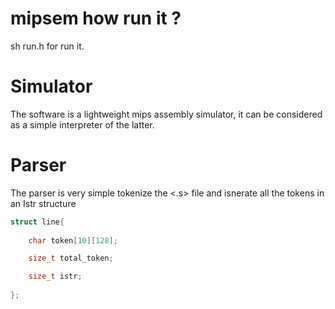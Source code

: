 # mipsem how run it ?

sh run.h <filename> for run it.

# Simulator
The software is a lightweight mips assembly simulator,
it can be considered as a simple interpreter of the latter.

 # Parser
 The parser is very simple tokenize the <.s> file and isnerate all the tokens in an Istr structure
```c
struct line{
	
	char token[10][128];

	size_t total_token;

	size_t istr;
	
};
```
